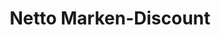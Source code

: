 ---
title: "Netto Marken-Discount"
url: /augsburg/netto-marken-discount-zugspitzstrasse/
shop: Supermarkt
---
